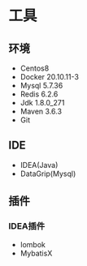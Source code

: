 # 工具
## 环境
- Centos8
- Docker 20.10.11-3
- Mysql 5.7.36
- Redis 6.2.6
- Jdk 1.8.0_271
- Maven 3.6.3
- Git

## IDE
- IDEA(Java)
- DataGrip(Mysql)

## 插件
### IDEA插件
- lombok
- MybatisX
